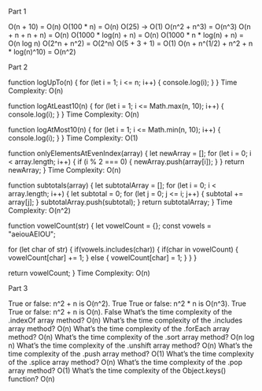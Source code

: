 Part 1

O(n + 10) = O(n)
O(100 * n) = O(n)
O(25) -> O(1)
O(n^2 + n^3) = O(n^3)
O(n + n + n + n) = O(n)
O(1000 * log(n) + n) = O(n)
O(1000 * n * log(n) + n) = O(n log n)
O(2^n + n^2) = O(2^n)
O(5 + 3 + 1) = O(1)
O(n + n^(1/2) + n^2 + n * log(n)^10) = O(n^2)

Part 2

function logUpTo(n) {
  for (let i = 1; i <= n; i++) {
    console.log(i);
  }
}
Time Complexity: O(n)

function logAtLeast10(n) {
  for (let i = 1; i <= Math.max(n, 10); i++) {
    console.log(i);
  }
}
Time Complexity: O(n)

function logAtMost10(n) {
  for (let i = 1; i <= Math.min(n, 10); i++) {
    console.log(i);
  }
}
Time Complexity: O(1)

function onlyElementsAtEvenIndex(array) {
  let newArray = [];
  for (let i = 0; i < array.length; i++) {
    if (i % 2 === 0) {
      newArray.push(array[i]);
    }
  }
  return newArray;
}
Time Complexity: O(n)

function subtotals(array) {
  let subtotalArray = [];
  for (let i = 0; i < array.length; i++) {
    let subtotal = 0;
    for (let j = 0; j <= i; j++) {
      subtotal += array[j];
    }
    subtotalArray.push(subtotal);
  }
  return subtotalArray;
}
Time Complexity: O(n^2)

function vowelCount(str) {
  let vowelCount = {};
  const vowels = "aeiouAEIOU";

  for (let char of str) {
    if(vowels.includes(char)) {
      if(char in vowelCount) {
        vowelCount[char] += 1;
      } else {
        vowelCount[char] = 1;
      }
    }
  }

  return vowelCount;
}
Time Complexity: O(n) 

Part 3

True or false: n^2 + n is O(n^2). True
True or false: n^2 * n is O(n^3). True
True or false: n^2 + n is O(n). False
What’s the time complexity of the .indexOf array method? O(n)
What’s the time complexity of the .includes array method? O(n)
What’s the time complexity of the .forEach array method? O(n) 
What’s the time complexity of the .sort array method? O(n log n)
What’s the time complexity of the .unshift array method? O(n)
What’s the time complexity of the .push array method? O(1)
What’s the time complexity of the .splice array method? O(n) 
What’s the time complexity of the .pop array method? O(1)
What’s the time complexity of the Object.keys() function? O(n)